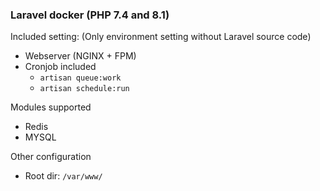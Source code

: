 ### Laravel docker (PHP 7.4 and 8.1)

Included setting:
(Only environment setting without Laravel source code)

* Webserver (NGINX + FPM)
* Cronjob included
   * `artisan queue:work`
   * `artisan schedule:run`

Modules supported
* Redis
* MYSQL

Other configuration

* Root dir: `/var/www/`
